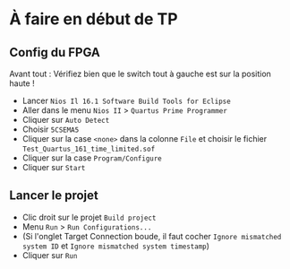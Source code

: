 # À faire en début de TP

## Config du FPGA

Avant tout : Vérifiez bien que le switch tout à gauche est sur la position haute !

- Lancer `Nios Il 16.1 Software Build Tools for Eclipse`
- Aller dans le menu `Nios II` > `Quartus Prime Programmer`
- Cliquer sur `Auto Detect`
- Choisir `5CSEMA5`
- Cliquer sur la case `<none>` dans la colonne `File` et choisir le fichier `Test_Quartus_161_time_limited.sof`
- Cliquer sur la case `Program/Configure`
- Cliquer sur `Start`

## Lancer le projet

- Clic droit sur le projet `Build project`
- Menu `Run` > `Run Configurations...`
- (Si l'onglet Target Connection boude, il faut cocher `Ignore mismatched system ID` et `Ignore mismatched system timestamp`)
- Cliquer sur `Run`
